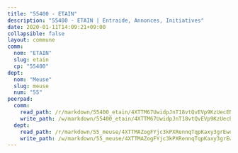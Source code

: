 ```yaml
---
title: "55400 - ETAIN"
description: "55400 - ETAIN | Entraide, Annonces, Initiatives"
date: 2020-01-11T14:09:21+09:00
collapsible: false
layout: commune
comm:
  nom: "ETAIN"
  slug: etain
  cp: "55400"
dept:
  nom: "Meuse"
  slug: meuse
  num: "55"
peerpad:
  comm:
    read_path: /r/markdown/55400_etain/4XTTM67UwidpJnT18vtQvEVp9KzUecENYuZQr9aKotdDpQuEa
    write_path: /w/markdown/55400_etain/4XTTM67UwidpJnT18vtQvEVp9KzUecENYuZQr9aKotdDpQuEa-K3TgTtjCoMNWuCx9feP87zdNPH2qf2WzCFqqxWUwX2iWiCxEzCU9r6tCRhStu35CrKoJYai5VaS3abtgkNQDMo4E6m3TBwinLm237GUwhT9LGivEdUwiyF4dLqJtJDHR54UuT9Dc
  dept:
    read_path: /r/markdown/55_meuse/4XTTMAZogFYjc3kPXRennqTqpKaxy3grEwemFqg29rwkrPVit
    write_path: /w/markdown/55_meuse/4XTTMAZogFYjc3kPXRennqTqpKaxy3grEwemFqg29rwkrPVit-K3TgUKFK4U3KduRmUzLc9vHoSRQG77sF2Wbs3cyWXobZcgb6TfASJcGDPror5ZZanBF6Mpjeq1Ushd16Pu9ha9F7F38qzhQqES3b79Xt7LuU1tzmWNED66pWnroExmsHxWtFur2G
---
```


